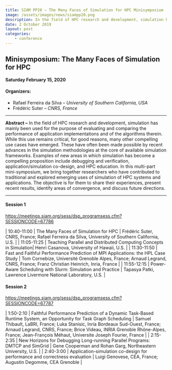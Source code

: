 ```yaml
---
title: SIAM PP20 – The Many Faces of Simulation for HPC Minisymposium
image: /assets/images/news/siampp20.png
description: In the field of HPC research and development, simulation has mainly been used for the purpose of evaluating and comparing the performance of application implementations and of the algorithms therein. While this use remains critical, for good reasons, many other compelling use cases have emerged. These have often been made possible by recent advances in the simulation methodologies at the core of available simulation frameworks. Examples of new areas in which simulation has become a compelling proposition include debugging and verification, application/simulation co-design, and HPC education. In this multi-part mini-symposium, we bring together researchers who have contributed to traditional and explored emerging uses of simulation of HPC systems and applications. The objective is for them to share their experiences, present recent results, identify areas of convergence, and discuss future directions.
date: 2 October 2019
layout: post
categories:
    - conference
---
```


## Minisymposium: The Many Faces of Simulation for HPC

**Saturday February 15, 2020**

#### Organizers:
- Rafael Ferreira da Silva – _University of Southern California, USA_
- Frédéric Suter – _CNRS, France_

---

**Abstract –** In the field of HPC research and development, simulation has mainly been used for the purpose of evaluating and comparing the performance of application implementations and of the algorithms therein. While this use remains critical, for good reasons, many other compelling use cases have emerged. These have often been made possible by recent advances in the simulation methodologies at the core of available simulation frameworks. Examples of new areas in which simulation has become a compelling proposition include debugging and verification, application/simulation co-design, and HPC education. In this multi-part mini-symposium, we bring together researchers who have contributed to traditional and explored emerging uses of simulation of HPC systems and applications. The objective is for them to share their experiences, present recent results, identify areas of convergence, and discuss future directions.

---

#### Session 1
<a href="https://meetings.siam.org/sess/dsp_programsess.cfm?SESSIONCODE=67786" target="_blank">https://meetings.siam.org/sess/dsp_programsess.cfm?SESSIONCODE=67786</a>

| 10:40-11:00 | The Many Faces of Simulation for HPC | Frédéric Suter, CNRS, France; Rafael Ferreira da Silva, University of Southern California, U.S. |
| 11:05-11:25 | Teaching Parallel and Distributed Computing Concepts in Simulation| Henri Casanova, University of Hawaii, U.S. |
| 11:30-11:50 | Fast and Faithful Performance Prediction of MPI Applications: the HPL Case Study | Tom Cornebize, Université Grenoble Alpes, France; Arnaud Legrand, CNRS, France; Franz Christian Heinrich, Inria, France |
| 11:55-12:15 | Power-Aware Scheduling with Slurm: Simulation and Practice | Tapasya Patki, Lawrence Livermore National Laboratory, U.S. |

#### Session 2

<a href="https://meetings.siam.org/sess/dsp_programsess.cfm?SESSIONCODE=67787" target="_blank">https://meetings.siam.org/sess/dsp_programsess.cfm?SESSIONCODE=67787</a>

| 1:50-2:10 | Faithful Performance Prediction of a Dynamic Task-Based Runtime System, an Opportunity for Task Graph Scheduling | Samuel Thibault, LaBRI, France; Luka Stanisic, Inria Bordeaux Sud-Ouest, France; Arnaud Legrand, CNRS, France; Brice Videau, INRIA Grenoble Rhône-Alpes, France; Jean-François Méhaut, Universite Joseph Fourier, France |
| 2:15-2:35 | New Horizons for Debugging Long-running Parallel Programs: DMTCP and SimGrid | Gene Cooperman and Rohan Garg, Northeastern University, U.S. |
| 2:40-3:00 | Application-simulation co-design for performance and correctness evaluation | Luigi Genovese, CEA, France; Augustin Degomme, CEA Grenoble |

